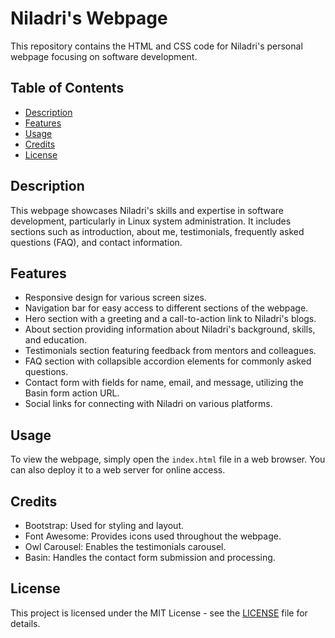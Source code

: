 # Niladri's Webpage

This repository contains the HTML and CSS code for Niladri's personal webpage focusing on software development.

## Table of Contents

- [Description](#description)
- [Features](#features)
- [Usage](#usage)
- [Credits](#credits)
- [License](#license)

## Description

This webpage showcases Niladri's skills and expertise in software development, particularly in Linux system administration. It includes sections such as introduction, about me, testimonials, frequently asked questions (FAQ), and contact information.

## Features

- Responsive design for various screen sizes.
- Navigation bar for easy access to different sections of the webpage.
- Hero section with a greeting and a call-to-action link to Niladri's blogs.
- About section providing information about Niladri's background, skills, and education.
- Testimonials section featuring feedback from mentors and colleagues.
- FAQ section with collapsible accordion elements for commonly asked questions.
- Contact form with fields for name, email, and message, utilizing the Basin form action URL.
- Social links for connecting with Niladri on various platforms.

## Usage

To view the webpage, simply open the `index.html` file in a web browser. You can also deploy it to a web server for online access.

## Credits

- Bootstrap: Used for styling and layout.
- Font Awesome: Provides icons used throughout the webpage.
- Owl Carousel: Enables the testimonials carousel.
- Basin: Handles the contact form submission and processing.

## License

This project is licensed under the MIT License - see the [LICENSE](https://github.com/niladrigithub/niladrigithub.github.io/blob/main/LICENSE) file for details.
